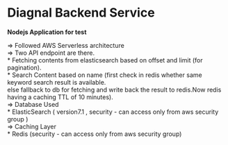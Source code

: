 # Diagnal Backend Service
<b/>Nodejs Application for test</b>

 =>  Followed AWS Serverless architecture <br />
 =>  Two API endpoint are there.<br />
    * Fetching contents from elasticsearch based on offset and limit (for pagination).<br />
    * Search Content based on name (first check in redis whether same keyword search result is available.<br />
      else fallback to db for fetching and write back the result to redis.Now redis having a caching TTL of 10 minutes).<br/>
=>  Database Used<br/>
    * ElasticSearch ( version7.1 , security - can access only from aws security group )<br/>
=>  Caching Layer<br/>
    * Redis (security - can access only from aws security group)
      
